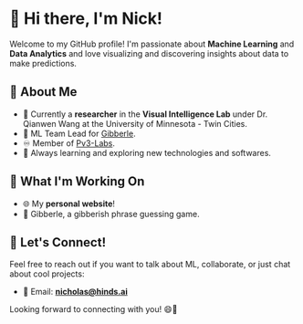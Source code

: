 # 👋 Hi there, I'm Nick!

Welcome to my GitHub profile! I'm passionate about **Machine Learning** and **Data Analytics** and love visualizing and discovering insights about data to make predictions.

## 🧠 About Me
- 🔬 Currently a **researcher** in the **Visual Intelligence Lab** under Dr. Qianwen Wang at the University of Minnesota - Twin Cities.
- 🤖 ML Team Lead for [Gibberle]([url](https://github.com/Pv3-Labs/gibberle)).
- ♾️ Member of [Pv3-Labs](https://github.com/Pv3-Labs).
- 🌱 Always learning and exploring new technologies and softwares.
  
## 🚧 What I'm Working On
- 🌐 My **personal website**!
- 💭 Gibberle, a gibberish phrase guessing game.
  
## 💬 Let's Connect!
Feel free to reach out if you want to talk about ML, collaborate, or just chat about cool projects:
- 📧 Email: **nicholas@hinds.ai**

Looking forward to connecting with you! 😄🚀
